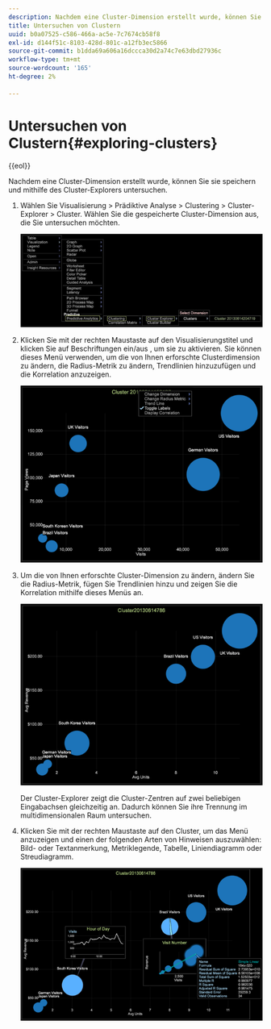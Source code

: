 ```yaml
---
description: Nachdem eine Cluster-Dimension erstellt wurde, können Sie sie speichern und mithilfe des Cluster-Explorers untersuchen.
title: Untersuchen von Clustern
uuid: b0a07525-c586-466a-ac5e-7c7674cb58f8
exl-id: d144f51c-8103-428d-801c-a12fb3ec5866
source-git-commit: b1dda69a606a16dccca30d2a74c7e63dbd27936c
workflow-type: tm+mt
source-wordcount: '165'
ht-degree: 2%

---
```


# Untersuchen von Clustern{#exploring-clusters}

{{eol}}

Nachdem eine Cluster-Dimension erstellt wurde, können Sie sie speichern und mithilfe des Cluster-Explorers untersuchen.

1. Wählen Sie Visualisierung > Prädiktive Analyse > Clustering > Cluster-Explorer > Cluster. Wählen Sie die gespeicherte Cluster-Dimension aus, die Sie untersuchen möchten.

   ![](assets/explore_clusters_1.png)

1. Klicken Sie mit der rechten Maustaste auf den Visualisierungstitel und klicken Sie auf Beschriftungen ein/aus , um sie zu aktivieren. Sie können dieses Menü verwenden, um die von Ihnen erforschte Clusterdimension zu ändern, die Radius-Metrik zu ändern, Trendlinien hinzuzufügen und die Korrelation anzuzeigen.

   ![](assets/explore_clusters_2.png)

1. Um die von Ihnen erforschte Cluster-Dimension zu ändern, ändern Sie die Radius-Metrik, fügen Sie Trendlinien hinzu und zeigen Sie die Korrelation mithilfe dieses Menüs an.

   ![](assets/explore_clusters_3.png)

   Der Cluster-Explorer zeigt die Cluster-Zentren auf zwei beliebigen Eingabachsen gleichzeitig an. Dadurch können Sie ihre Trennung im multidimensionalen Raum untersuchen.

1. Klicken Sie mit der rechten Maustaste auf den Cluster, um das Menü anzuzeigen und einen der folgenden Arten von Hinweisen auszuwählen: Bild- oder Textanmerkung, Metriklegende, Tabelle, Liniendiagramm oder Streudiagramm.

   ![](assets/explore_clusters_4.png)
